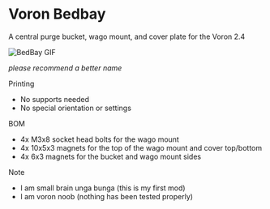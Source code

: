 # Voron Bedbay
A central purge bucket, wago mount, and cover plate for the Voron 2.4

![BedBay GIF]("https://media.giphy.com/media/ICmAGDLUbcVwk3xE4B/giphy.gif")

_please recommend a better name_

Printing
* No supports needed
* No special orientation or settings

BOM
* 4x M3x8 socket head bolts for the wago mount
* 4x 10x5x3 magnets for the top of the wago mount and cover top/bottom
* 4x 6x3 magnets for the bucket and wago mount sides

Note
* I am small brain unga bunga (this is my first mod)
* I am voron noob (nothing has been tested properly)
